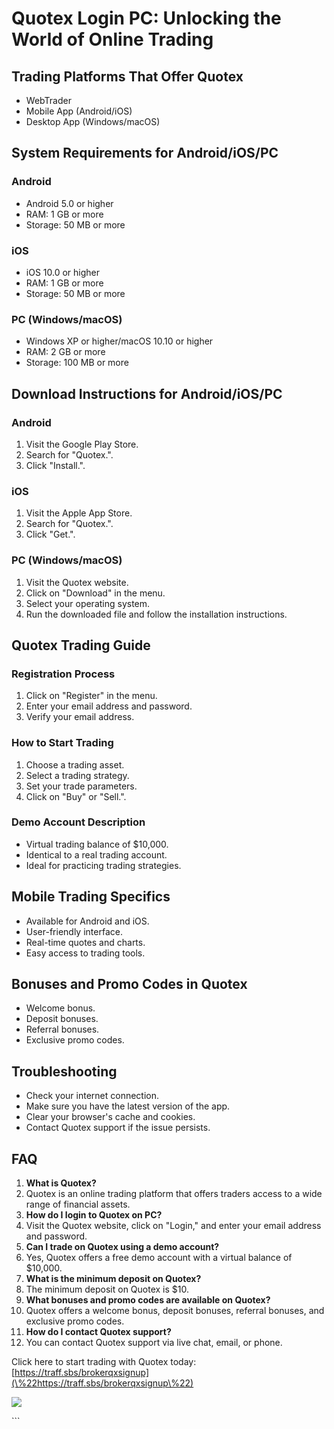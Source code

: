 # Quotex Login PC: Unlocking the World of Online Trading

## Trading Platforms That Offer Quotex

-   WebTrader
-   Mobile App (Android/iOS)
-   Desktop App (Windows/macOS)

## System Requirements for Android/iOS/PC

### Android

-   Android 5.0 or higher
-   RAM: 1 GB or more
-   Storage: 50 MB or more

### iOS

-   iOS 10.0 or higher
-   RAM: 1 GB or more
-   Storage: 50 MB or more

### PC (Windows/macOS)

-   Windows XP or higher/macOS 10.10 or higher
-   RAM: 2 GB or more
-   Storage: 100 MB or more

## Download Instructions for Android/iOS/PC

### Android

1.  Visit the Google Play Store.
2.  Search for "Quotex.".
3.  Click "Install.".

### iOS

1.  Visit the Apple App Store.
2.  Search for "Quotex.".
3.  Click "Get.".

### PC (Windows/macOS)

1.  Visit the Quotex website.
2.  Click on "Download" in the menu.
3.  Select your operating system.
4.  Run the downloaded file and follow the installation instructions.

## Quotex Trading Guide

### Registration Process

1.  Click on "Register" in the menu.
2.  Enter your email address and password.
3.  Verify your email address.

### How to Start Trading

1.  Choose a trading asset.
2.  Select a trading strategy.
3.  Set your trade parameters.
4.  Click on "Buy" or "Sell.".

### Demo Account Description

-   Virtual trading balance of \$10,000.
-   Identical to a real trading account.
-   Ideal for practicing trading strategies.

## Mobile Trading Specifics

-   Available for Android and iOS.
-   User-friendly interface.
-   Real-time quotes and charts.
-   Easy access to trading tools.

## Bonuses and Promo Codes in Quotex

-   Welcome bonus.
-   Deposit bonuses.
-   Referral bonuses.
-   Exclusive promo codes.

## Troubleshooting

-   Check your internet connection.
-   Make sure you have the latest version of the app.
-   Clear your browser\'s cache and cookies.
-   Contact Quotex support if the issue persists.

## FAQ

1.  **What is Quotex?**
2.  Quotex is an online trading platform that offers traders access to a
    wide range of financial assets.
3.  **How do I login to Quotex on PC?**
4.  Visit the Quotex website, click on "Login," and enter your
    email address and password.
5.  **Can I trade on Quotex using a demo account?**
6.  Yes, Quotex offers a free demo account with a virtual balance of
    \$10,000.
7.  **What is the minimum deposit on Quotex?**
8.  The minimum deposit on Quotex is \$10.
9.  **What bonuses and promo codes are available on Quotex?**
10. Quotex offers a welcome bonus, deposit bonuses, referral bonuses,
    and exclusive promo codes.
11. **How do I contact Quotex support?**
12. You can contact Quotex support via live chat, email, or phone.

Click here to start trading with Quotex today:
[https://traff.sbs/brokerqxsignup](\%22https://traff.sbs/brokerqxsignup\%22)

[![](https://static.quotex.io/files/3_en/300_250.jpg)](https://traff.sbs/brokerqxlid)

\`\`\`

